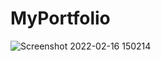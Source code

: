 # MyPortfolio
![Screenshot 2022-02-16 150214](https://user-images.githubusercontent.com/79175009/154352402-34159b94-3cb0-411c-a967-c19bc6600f10.png)

